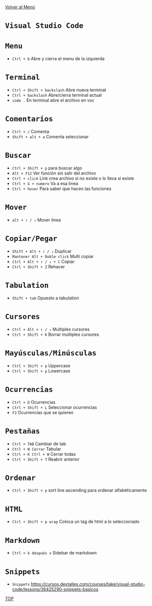 [Volver al Menú](/readme.md)

# `Visual Studio Code`

# `Menu`

- `Ctrl + b` Abre y cierra el menu de la izquierda

# `Terminal`

- `Ctrl + Shift + backslash` Abre nueva terminal
- `Ctrl + backslash` Abre/cierra terminal actual
- `code .` En terminal abre el archivo en vsc

# `Comentarios`

- `Ctrl + /` Comenta
- `Shift + alt + a` Comenta seleccionar

# `Buscar`

- `Ctrl + Shift + p` para buscar algo
- `Alt + F12` Ver función sin salir del archivo
- `Ctrl + click` Link crea archivo si no existe o lo lleva si existe
- `Ctrl + G + numero` Va a esa linea
- `Ctrl + hover` Para saber que hacen las funciones

# `Mover`

- `alt + ↑ / ↓` Mover linea

# `Copiar/Pegar`

- `Shift + Alt + ↑ / ↓` Duplicar
- `Mantener Alt + Doble click` Multi copiar
- `Ctrl + Alt + ↑ / ↓ + C` Copiar
- `Ctrl + Shift + Z` Rehacer

# `Tabulation`

- `Shift + tab` Opuesto a tabulation

# `Cursores`

- `Ctrl + Alt + ↑ / ↓` Multiples cursores
- `Ctrl + Shift + K` Borrar multiples cursores

# `Mayúsculas/Minúsculas`

- `Ctrl + Shift + p` Uppercase
- `Ctrl + Shift + p` Lowercase

# `Ocurrencias`

- `Ctrl + D` Ocurrencias
- `Ctrl + Shift + L` Seleccionar ocurrencias
- `F2` Ocurrencias que se quieren

# `Pestañas`

- `Ctrl + TAB` Cambiar de tab
- `Ctrl + W Cerrar` Tabular
- `Ctrl + K Ctrl + W` Cerrar todas
- `Ctrl + Shift + T` Reabrir anterior

# `Ordenar`

- `Ctrl + Shift + p` sort line ascending para ordenar alfabéticamente

# `HTML`

- `Ctrl + Shift + p wrap` Coloca un tag de html a lo seleccionado

# `Markdown`

- `Ctrl + k después v` Sidebar de markdown

# `Snippets`

- `Snippets` https://cursos.devtalles.com/courses/take/visual-studio-code/lessons/36425290-snippets-basicos

[TOP](#visual-studio-code)

